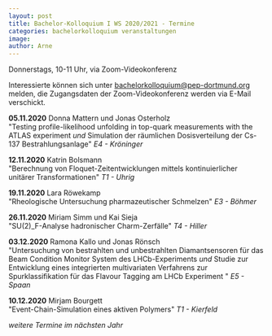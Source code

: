 ```yaml
---
layout: post
title: Bachelor-Kolloquium I WS 2020/2021 - Termine
categories: bachelorkolloquium veranstaltungen
image:
author: Arne
---
```

Donnerstags, 10-11 Uhr, via Zoom-Videokonferenz

Interessierte können sich unter bachelorkolloquium@pep-dortmund.org melden,
die Zugangsdaten der Zoom-Videokonferenz werden via E-Mail verschickt.


**05.11.2020** 	Donna Mattern und Jonas Osterholz  
"Testing profile-likelihood unfolding in top-quark measurements with the ATLAS experiment *und*
Simulation der räumlichen Dosisverteilung der Cs-137 Bestrahlungsanlage"
*E4 - Kröninger*

**12.11.2020** 	Katrin Bolsmann  
"Berechnung von Floquet-Zeitentwicklungen mittels kontinuierlicher unitärer Transformationen"
*T1 - Uhrig*

**19.11.2020** Lara Röwekamp  
"Rheologische Untersuchung pharmazeutischer Schmelzen"
*E3 - Böhmer*

**26.11.2020** 	Miriam Simm und Kai Sieja  
"SU(2)_F-Analyse hadronischer Charm-Zerfälle"
*T4 - Hiller*

**03.12.2020** 	Ramona Kallo und Jonas Rönsch  
"Untersuchung von bestrahlten und unbestrahlten Diamantsensoren für das Beam Condition Monitor System des LHCb-Experiments *und*
Studie zur Entwicklung eines integrierten multivariaten Verfahrens zur
Spurklassifikation für das Flavour Tagging am LHCb Experiment
"
*E5 - Spaan*

**10.12.2020** 	Mirjam Bourgett  
"Event-Chain-Simulation eines aktiven Polymers"
*T1 - Kierfeld*

*weitere Termine im nächsten Jahr*
